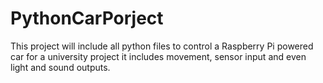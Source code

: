 # PythonCarPorject
This project will include all python files to control a Raspberry Pi powered car for a university project it includes movement, sensor input and even light and sound outputs.
